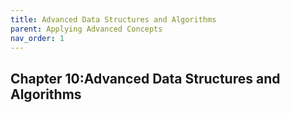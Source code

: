 ```yaml
---
title: Advanced Data Structures and Algorithms
parent: Applying Advanced Concepts 
nav_order: 1
---
```



## Chapter 10:Advanced Data Structures and Algorithms 

